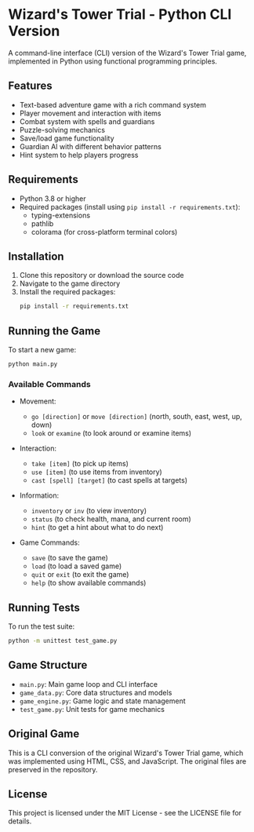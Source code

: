 # Wizard's Tower Trial - Python CLI Version

A command-line interface (CLI) version of the Wizard's Tower Trial game, implemented in Python using functional programming principles.

## Features

- Text-based adventure game with a rich command system
- Player movement and interaction with items
- Combat system with spells and guardians
- Puzzle-solving mechanics
- Save/load game functionality
- Guardian AI with different behavior patterns
- Hint system to help players progress

## Requirements

- Python 3.8 or higher
- Required packages (install using `pip install -r requirements.txt`):
  - typing-extensions
  - pathlib
  - colorama (for cross-platform terminal colors)

## Installation

1. Clone this repository or download the source code
2. Navigate to the game directory
3. Install the required packages:
   ```bash
   pip install -r requirements.txt
   ```

## Running the Game

To start a new game:
```bash
python main.py
```

### Available Commands

- Movement:
  - `go [direction]` or `move [direction]` (north, south, east, west, up, down)
  - `look` or `examine` (to look around or examine items)
  
- Interaction:
  - `take [item]` (to pick up items)
  - `use [item]` (to use items from inventory)
  - `cast [spell] [target]` (to cast spells at targets)
  
- Information:
  - `inventory` or `inv` (to view inventory)
  - `status` (to check health, mana, and current room)
  - `hint` (to get a hint about what to do next)
  
- Game Commands:
  - `save` (to save the game)
  - `load` (to load a saved game)
  - `quit` or `exit` (to exit the game)
  - `help` (to show available commands)

## Running Tests

To run the test suite:
```bash
python -m unittest test_game.py
```

## Game Structure

- `main.py`: Main game loop and CLI interface
- `game_data.py`: Core data structures and models
- `game_engine.py`: Game logic and state management
- `test_game.py`: Unit tests for game mechanics

## Original Game

This is a CLI conversion of the original Wizard's Tower Trial game, which was implemented using HTML, CSS, and JavaScript. The original files are preserved in the repository.

## License

This project is licensed under the MIT License - see the LICENSE file for details. 